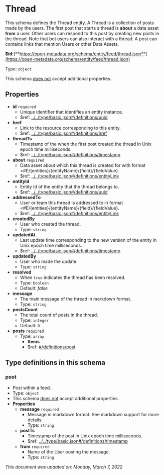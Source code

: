 # Thread

This schema defines the Thread entity. A Thread is a collection of posts made by the users. The first post that starts a thread is **about** a data asset **from** a user. Other users can respond to this post by creating new posts in the thread. Note that bot users can also interact with a thread. A post can contains links that mention Users or other Data Assets.

**$id:**[**https://open-metadata.org/schema/entity/feed/thread.json**](https://open-metadata.org/schema/entity/feed/thread.json)

Type: `object`

This schema <u>does not</u> accept additional properties.

## Properties
 - **id** `required`
	 - Unique identifier that identifies an entity instance.
	 - $ref: [../../type/basic.json#/definitions/uuid](../types/basic.md#uuid)
 - **href**
	 - Link to the resource corresponding to this entity.
	 - $ref: [../../type/basic.json#/definitions/href](../types/basic.md#href)
 - **threadTs**
	 - Timestamp of the when the first post created the thread in Unix epoch time milliseconds.
	 - $ref: [../../type/basic.json#/definitions/timestamp](../types/basic.md#timestamp)
 - **about** `required`
	 - Data asset about which this thread is created for with format <#E/{entities}/{entityName}/{field}/{fieldValue}.
	 - $ref: [../../type/basic.json#/definitions/entityLink](../types/basic.md#entitylink)
 - **entityId**
	 - Entity Id of the entity that the thread belongs to.
	 - $ref: [../../type/basic.json#/definitions/uuid](../types/basic.md#uuid)
 - **addressedTo**
	 - User or team this thread is addressed to in format <#E/{entities}/{entityName}/{field}/{fieldValue}.
	 - $ref: [../../type/basic.json#/definitions/entityLink](../types/basic.md#entitylink)
 - **createdBy**
	 - User who created the thread.
	 - Type: `string`
 - **updatedAt**
	 - Last update time corresponding to the new version of the entity in Unix epoch time milliseconds.
	 - $ref: [../../type/basic.json#/definitions/timestamp](../types/basic.md#timestamp)
 - **updatedBy**
	 - User who made the update.
	 - Type: `string`
 - **resolved**
	 - When `true` indicates the thread has been resolved.
	 - Type: `boolean`
	 - Default: _false_
 - **message**
	 - The main message of the thread in markdown format.
	 - Type: `string`
 - **postsCount**
	 - The total count of posts in the thread.
	 - Type: `integer`
	 - Default: `0`
 - **posts** `required`
	 - Type: `array`
		 - **Items**
		 - $ref: [#/definitions/post](#post)


## Type definitions in this schema
### post

 - Post within a feed.
 - Type: `object`
 - This schema <u>does not</u> accept additional properties.
 - **Properties**
	 - **message** `required`
		 - Message in markdown format. See markdown support for more details.
		 - Type: `string`
	 - **postTs**
		 - Timestamp of the post in Unix epoch time milliseconds.
		 - $ref: [../../type/basic.json#/definitions/timestamp](../types/basic.md#timestamp)
	 - **from** `required`
		 - Name of the User posting the message.
		 - Type: `string`




_This document was updated on: Monday, March 7, 2022_